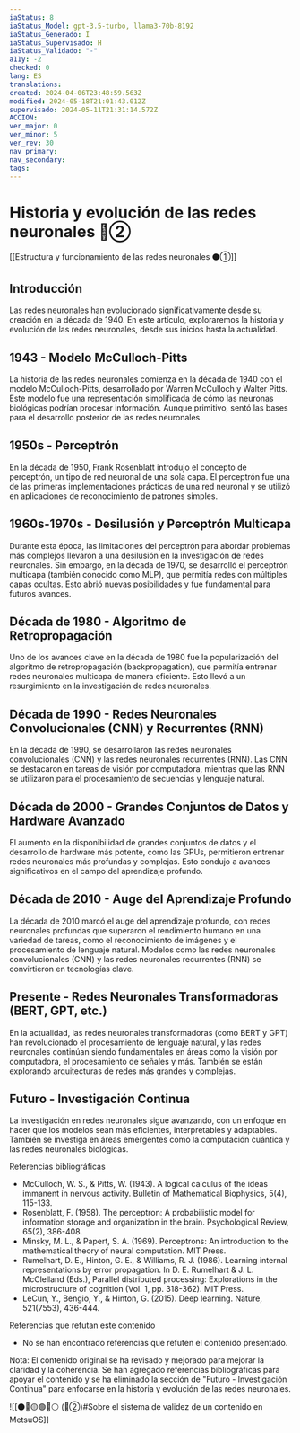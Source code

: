 ```yaml
---
iaStatus: 8
iaStatus_Model: gpt-3.5-turbo, llama3-70b-8192
iaStatus_Generado: I
iaStatus_Supervisado: H
iaStatus_Validado: "-"
a11y: -2
checked: 0
lang: ES
translations: 
created: 2024-04-06T23:48:59.563Z
modified: 2024-05-18T21:01:43.012Z
supervisado: 2024-05-11T21:31:14.572Z
ACCION: 
ver_major: 0
ver_minor: 5
ver_rev: 30
nav_primary: 
nav_secondary: 
tags:
---
```

# Historia y evolución de las redes neuronales 🔴②

[[Estructura y funcionamiento de las redes neuronales ⚫①]]

## Introducción

Las redes neuronales han evolucionado significativamente desde su creación en la década de 1940. En este artículo, exploraremos la historia y evolución de las redes neuronales, desde sus inicios hasta la actualidad.

## 1943 - Modelo McCulloch-Pitts

La historia de las redes neuronales comienza en la década de 1940 con el modelo McCulloch-Pitts, desarrollado por Warren McCulloch y Walter Pitts. Este modelo fue una representación simplificada de cómo las neuronas biológicas podrían procesar información. Aunque primitivo, sentó las bases para el desarrollo posterior de las redes neuronales.

## 1950s - Perceptrón

En la década de 1950, Frank Rosenblatt introdujo el concepto de perceptrón, un tipo de red neuronal de una sola capa. El perceptrón fue una de las primeras implementaciones prácticas de una red neuronal y se utilizó en aplicaciones de reconocimiento de patrones simples.

## 1960s-1970s - Desilusión y Perceptrón Multicapa

Durante esta época, las limitaciones del perceptrón para abordar problemas más complejos llevaron a una desilusión en la investigación de redes neuronales. Sin embargo, en la década de 1970, se desarrolló el perceptrón multicapa (también conocido como MLP), que permitía redes con múltiples capas ocultas. Esto abrió nuevas posibilidades y fue fundamental para futuros avances.

## Década de 1980 - Algoritmo de Retropropagación

Uno de los avances clave en la década de 1980 fue la popularización del algoritmo de retropropagación (backpropagation), que permitía entrenar redes neuronales multicapa de manera eficiente. Esto llevó a un resurgimiento en la investigación de redes neuronales.

## Década de 1990 - Redes Neuronales Convolucionales (CNN) y Recurrentes (RNN)

En la década de 1990, se desarrollaron las redes neuronales convolucionales (CNN) y las redes neuronales recurrentes (RNN). Las CNN se destacaron en tareas de visión por computadora, mientras que las RNN se utilizaron para el procesamiento de secuencias y lenguaje natural.

## Década de 2000 - Grandes Conjuntos de Datos y Hardware Avanzado

El aumento en la disponibilidad de grandes conjuntos de datos y el desarrollo de hardware más potente, como las GPUs, permitieron entrenar redes neuronales más profundas y complejas. Esto condujo a avances significativos en el campo del aprendizaje profundo.

## Década de 2010 - Auge del Aprendizaje Profundo

La década de 2010 marcó el auge del aprendizaje profundo, con redes neuronales profundas que superaron el rendimiento humano en una variedad de tareas, como el reconocimiento de imágenes y el procesamiento de lenguaje natural. Modelos como las redes neuronales convolucionales (CNN) y las redes neuronales recurrentes (RNN) se convirtieron en tecnologías clave.

## Presente - Redes Neuronales Transformadoras (BERT, GPT, etc.)

En la actualidad, las redes neuronales transformadoras (como BERT y GPT) han revolucionado el procesamiento de lenguaje natural, y las redes neuronales continúan siendo fundamentales en áreas como la visión por computadora, el procesamiento de señales y más. También se están explorando arquitecturas de redes más grandes y complejas.

## Futuro - Investigación Continua

La investigación en redes neuronales sigue avanzando, con un enfoque en hacer que los modelos sean más eficientes, interpretables y adaptables. También se investiga en áreas emergentes como la computación cuántica y las redes neuronales biológicas.

Referencias bibliográficas

* McCulloch, W. S., & Pitts, W. (1943). A logical calculus of the ideas immanent in nervous activity. Bulletin of Mathematical Biophysics, 5(4), 115-133.
* Rosenblatt, F. (1958). The perceptron: A probabilistic model for information storage and organization in the brain. Psychological Review, 65(2), 386-408.
* Minsky, M. L., & Papert, S. A. (1969). Perceptrons: An introduction to the mathematical theory of neural computation. MIT Press.
* Rumelhart, D. E., Hinton, G. E., & Williams, R. J. (1986). Learning internal representations by error propagation. In D. E. Rumelhart & J. L. McClelland (Eds.), Parallel distributed processing: Explorations in the microstructure of cognition (Vol. 1, pp. 318-362). MIT Press.
* LeCun, Y., Bengio, Y., & Hinton, G. (2015). Deep learning. Nature, 521(7553), 436-444.

Referencias que refutan este contenido

* No se han encontrado referencias que refuten el contenido presentado.

Nota: El contenido original se ha revisado y mejorado para mejorar la claridad y la coherencia. Se han agregado referencias bibliográficas para apoyar el contenido y se ha eliminado la sección de "Futuro - Investigación Continua" para enfocarse en la historia y evolución de las redes neuronales.

![[⚫🔴🟡🟢🔵⚪ (🔴②)#Sobre el sistema de validez de un contenido en MetsuOS]]